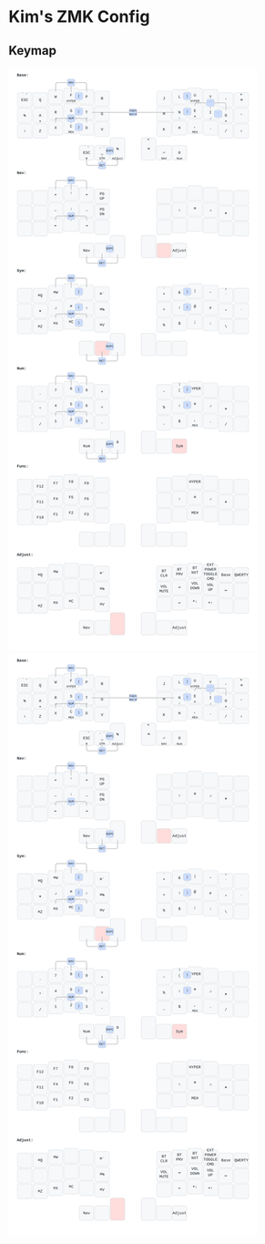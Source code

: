 # Kim's ZMK Config

## Keymap

![Keymap](keymap_img/chocofi_keymap.svg)
<img src="keymap_img/chocofi_keymap.svg">


